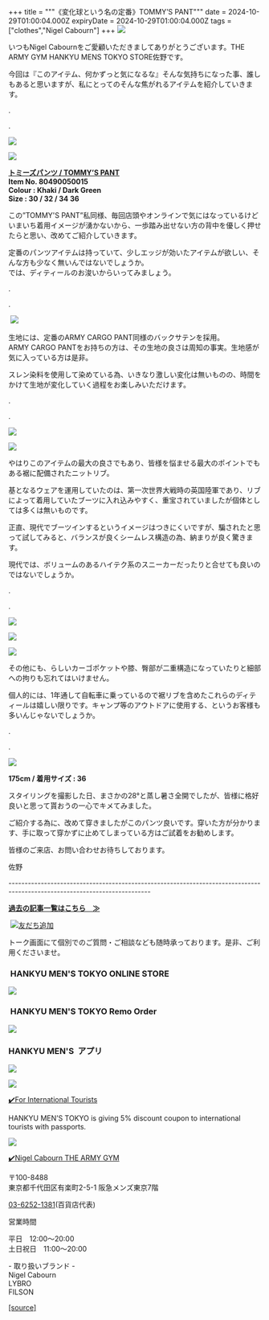 +++
title = """《変化球という名の定番》TOMMY’S PANT"""
date = 2024-10-29T01:00:04.000Z
expiryDate = 2024-10-29T01:00:04.000Z
tags = ["clothes","Nigel Cabourn"]
+++
![](https://cdn.shopify.com/s/files/1/0094/9295/5196/files/IMG_8432_e52ad072-8fb1-4465-a3f4-6e88b7c37100_480x480.jpg?v=1729922488)

いつもNigel Cabournをご愛顧いただきましてありがとうございます。THE ARMY GYM HANKYU MENS TOKYO STORE佐野です。

今回は『このアイテム、何かずっと気になるな』そんな気持ちになった事、誰しもあると思いますが、私にとってのそんな焦がれるアイテムを紹介していきます。

.

.

![](https://cdn.shopify.com/s/files/1/0094/9295/5196/files/IMG_8407_f614549d-a6f1-469e-9701-eaaf11bd352f_480x480.jpg?v=1729922488)

![](https://cdn.shopify.com/s/files/1/0094/9295/5196/files/IMG_8391_480x480.jpg?v=1729922488)

[**トミーズパンツ / TOMMY’S PANT**](https://web.hh-online.jp/hankyu-mens/goods/index.html?ggcd=M2420019)  
**Item No. 80490050015**  
**Colour : Khaki / Dark Green**  
**Size : 30 / 32 / 34 36**

この”TOMMY'S PANT”私同様、毎回店頭やオンラインで気にはなっているけどいまいち着用イメージが湧かないから、一歩踏み出せない方の背中を優しく押せたらと思い、改めてご紹介していきます。

定番のパンツアイテムは持っていて、少しエッジが効いたアイテムが欲しい、そんな方も少なく無いんではないでしょうか。  
では、ディティールのお浚いからいってみましょう。

.

.

 ![](https://cdn.shopify.com/s/files/1/0094/9295/5196/files/IMG_1470_480x480.jpg?v=1729922574)

生地には、定番のARMY CARGO PANT同様のバックサテンを採用。  
ARMY CARGO PANTをお持ちの方は、その生地の良さは周知の事実。生地感が気に入っている方は是非。

スレン染料を使用して染めている為、いきなり激しい変化は無いものの、時間をかけて生地が変化していく過程をお楽しみいただけます。

.

.

![](https://cdn.shopify.com/s/files/1/0094/9295/5196/files/IMG_8415_336cb7ff-769d-40d2-ae74-3b935e46715d_480x480.jpg?v=1729922488)

![](https://cdn.shopify.com/s/files/1/0094/9295/5196/files/IMG_1486_480x480.jpg?v=1729924075)

やはりこのアイテムの最大の良さでもあり、皆様を悩ませる最大のポイントでもある裾に配備されたニットリブ。

基となるウェアを運用していたのは、第一次世界大戦時の英国陸軍であり、リブによって着用していたブーツに入れ込みやすく、重宝されていましたが個体としては多くは無いものです。

正直、現代でブーツインするというイメージはつきにくいですが、騙されたと思って試してみると、バランスが良くシームレス構造の為、納まりが良く驚きます。

現代では、ボリュームのあるハイテク系のスニーカーだったりと合せても良いのではないでしょうか。

.

.

![](https://cdn.shopify.com/s/files/1/0094/9295/5196/files/IMG_8410_37c84a12-d8d1-471c-a214-07fe0b987b05_480x480.jpg?v=1729922485)

![](https://cdn.shopify.com/s/files/1/0094/9295/5196/files/IMG_8388_c31e3603-1933-41ec-8d61-ef9d895b4390_480x480.jpg?v=1729922488)

![](https://cdn.shopify.com/s/files/1/0094/9295/5196/files/IMG_8421_fd042fac-68fd-4014-a9dd-fc6801ce4063_480x480.jpg?v=1729922488)

その他にも、らしいカーゴポケットや膝、臀部が二重構造になっていたりと細部への拘りも忘れてはいけません。

個人的には、1年通して自転車に乗っているので裾リブを含めたこれらのディティールは嬉しい限りです。キャンプ等のアウトドアに使用する、というお客様も多いんじゃないでしょうか。

.

.

![](https://cdn.shopify.com/s/files/1/0094/9295/5196/files/IMG_1466_fcc10b23-e2aa-44e2-ac21-ea6022e493e8_480x480.jpg?v=1729922482)

**175cm / 着用サイズ : 36**

スタイリングを撮影した日、まさかの28°と蒸し暑さ全開でしたが、皆様に格好良いと思って貰おうの一心でキメてみました。

ご紹介する為に、改めて穿きましたがこのパンツ良いです。穿いた方が分かります、手に取って穿かずに止めてしまっている方はご試着をお勧めします。

皆様のご来店、お問い合わせお待ちしております。

佐野

\--------------------------------------------------------------------------------------------------------------------------

[**過去の記事一覧はこちら　≫**](https://cabourn.jp/blogs/shop-info/tagged/the-army-gym-hankyu-mens-tokyo)

 [![友だち追加](https://scdn.line-apps.com/n/line_add_friends/btn/ja.png)](https://lin.ee/NdALMrk)

トーク画面にて個別でのご質問・ご相談なども随時承っております。是非、ご利用くださいませ。

###  HANKYU MEN'S TOKYO ONLINE STORE

[![](https://cdn.shopify.com/s/files/1/0094/9295/5196/files/89E08B8F-87A2-468C-B5C0-CCCEBD744C0B_240x240.jpg?v=1652323830)](https://web.hh-online.jp/hankyu-mens/goods/list.html?shoptype=1&cid=b_mgs_vtr_amg)

###  HANKYU MEN'S TOKYO Remo Order

[![](https://cdn.shopify.com/s/files/1/0094/9295/5196/files/IMG_4203_480x480.png?v=1693122470)](https://web.hh-online.jp/hankyu-mens/contents/remoorder/)

### HANKYU MEN'S  アプリ

[**![](https://cdn.shopify.com/s/files/1/0094/9295/5196/files/IMG_4236_480x480.png?v=1693821347)**](https://web.hh-online.jp/hankyu-mens/contents/app/)

![](https://cdn.shopify.com/s/files/1/0094/9295/5196/files/642F2481-827F-485B-B569-888BEA4847CE.gif?v=1599792399)

[✔️](https://www.hankyu-dept.co.jp/mens-tokyo/guestcoupon/)[For International Tourists](https://www.hankyu-dept.co.jp/mens-tokyo/guestcoupon/)

HANKYU MEN’S TOKYO is giving 5% discount coupon to international tourists with passports.

![](https://cdn.shopify.com/s/files/1/0094/9295/5196/files/111.jpg?v=1630658023)

[✔️Nigel Cabourn THE ARMY GYM](https://web.hh-online.jp/hankyu-mens/goods/list.html?shoptype=1&cid=b_mgs_vtr_amg)

〒100-8488  
東京都千代田区有楽町2-5-1 阪急メンズ東京7階

[03-6252-1381](tel:0362521381)(百貨店代表)

営業時間

平日　12:00～20:00  
土日祝日　11:00～20:00  

\- 取り扱いブランド -  
Nigel Cabourn  
LYBRO  
FILSON

[[source]](https://cabourn.jp/blogs/shop-info/hankyu20241030)
